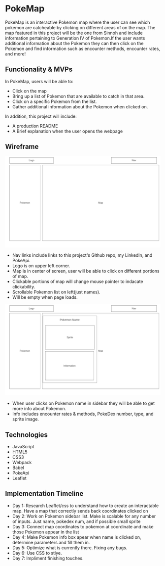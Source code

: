 # PokeMap

PokeMap is an interactive Pokemon map where the user can see which pokemon are catcheable by clicking on different areas of on the map. The map featured in this project will be the one from Sinnoh and include information pertaining to Generation IV of Pokemon.If the user wants additional information about the Pokemon they can then click on the Pokemon and find information such as encounter methods, encounter rates, and more!

## Functionality & MVPs

In PokeMap, users will be able to:

- Click on the map
- Bring up a list of Pokemon that are available to catch in that area.
- Click on a specific Pokemon from the list.
- Gather additional information about the Pokemon when clicked on.

In addition, this project will include:

- A production README
- A Brief explanation when the user opens the webpage

## Wireframe

<img width="809" alt="pokemap wireframe: no pokemon selected" src="https://raw.githubusercontent.com/amoxley-dev/PokeMap/main/.github/PokeMap1.png">

- Nav links include links to this project's Github repo, my LinkedIn, and PokeApi.
- Logo is on upper left corner.
- Map is in center of screen, user will be able to click on different portions of map.
- Clickable portions of map will change mouse pointer to indacate clickability.
- Scrollable Pokemon list on left(just names).
- Will be empty when page loads.

<img width="809" alt="pokemap wireframe: no pokemon selected" src="https://raw.githubusercontent.com/amoxley-dev/PokeMap/main/.github/PokeMap2.png">

- When user clicks on Pokemon name in sidebar they will be able to get more info about Pokemon.
- Info includes encounter rates & methods, PokeDex number, type, and sprite image.

## Technologies

- JavaScript
- HTML5
- CSS3
- Webpack
- Babel
- PokeApi
- Leaflet

## Implementation Timeline

- Day 1: Research Leaflet/css to understand how to create an interactable map. Have a map that correctly sends back coordinates clicked on
- Day 2: Work on Pokemon sidebar list. Make is scalable for any number of inputs. Just name, pokedex num, and if possible small sprite
- Day 3: Connect map coordinates to pokemon at coordinate and make those Pokemon appear in the list
- Day 4: Make Pokemon info box apear when name is clicked on, determine parameters and fill them in.
- Day 5: Optimize what is currently there. Fixing any bugs.
- Day 6: Use CSS to stlye.
- Day 7: Impliment finishing touches.


